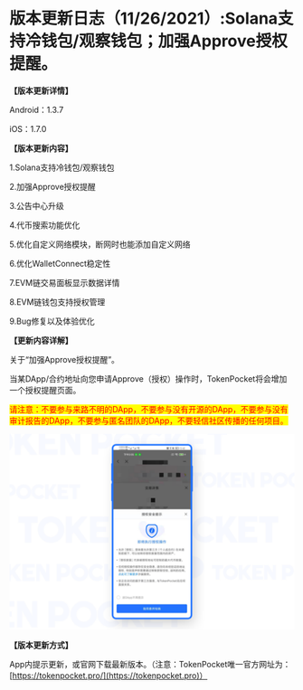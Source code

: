 # 版本更新日志（11/26/2021）:Solana支持冷钱包/观察钱包；加强Approve授权提醒。

**【版本更新详情】**

Android：1.3.7

iOS：1.7.0

&#x20;

**【版本更新内容】**

1.Solana支持冷钱包/观察钱包

2.加强Approve授权提醒

3.公告中心升级

4.代币搜索功能优化

5.优化自定义网络模块，断网时也能添加自定义网络

6.优化WalletConnect稳定性

7.EVM链交易面板显示数据详情

8.EVM链钱包支持授权管理

9.Bug修复以及体验优化

&#x20;

**【更新内容详解】**

关于“加强Approve授权提醒”。

当某DApp/合约地址向您申请Approve（授权）操作时，TokenPocket将会增加一个授权提醒页面。

<mark style="color:red;">请注意：不要参与来路不明的DApp，不要参与没有开源的DApp，不要参与没有审计报告的DApp，不要参与匿名团队的DApp，不要轻信社区传播的任何项目。</mark>

![](<../../.gitbook/assets/image (21) (1).png>)

**【版本更新方式】**‌

App内提示更新，或官网下载最新版本。（注意：TokenPocket唯一官方网址为：[https://tokenpocket.pro/](https://tokenpocket.pro)）
